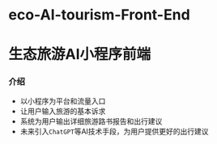 # eco-AI-tourism-Front-End
# 生态旅游AI小程序前端

### 介绍

* 以小程序为平台和流量入口
* 让用户输入旅游的基本诉求
* 系统为用户输出详细旅游路书报告和出行建议
* 未来引入`ChatGPT`等AI技术手段，为用户提供更好的出行建议
